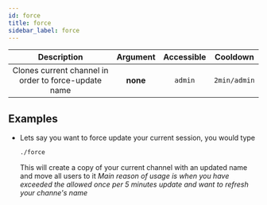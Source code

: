 ```yaml
---
id: force
title: force
sidebar_label: force
---
```


|                     Description                      | Argument | Accessible |   Cooldown   |
| :--------------------------------------------------: | :------: | :--------: | :----------: |
| Clones current channel in order to force-update name | **none** |  `admin`   | `2min/admin` |

## Examples

- Lets say you want to force update your current session, you would type

  ```bash
  ./force
  ```

  This will create a copy of your current channel with an updated name and move all users to it
  _Main reason of usage is when you have exceeded the allowed once per 5 minutes update and want to refresh your channe's name_
